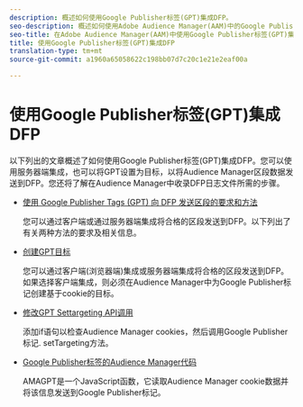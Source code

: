 ```yaml
---
description: 概述如何使用Google Publisher标签(GPT)集成DFP。
seo-description: 概述如何使用Adobe Audience Manager(AAM)中的Google Publisher标签(GPT)集成DFP。
seo-title: 在Adobe Audience Manager(AAM)中使用Google Publisher标签(GPT)集成DFP
title: 使用Google Publisher标签(GPT)集成DFP
translation-type: tm+mt
source-git-commit: a1960a65058622c198bb07d7c20c1e21e2eaf00a

---
```



# 使用Google Publisher标签(GPT)集成DFP

以下列出的文章概述了如何使用Google Publisher标签(GPT)集成DFP。您可以使用服务器端集成，也可以将GPT设置为目标，以将Audience Manager区段数据发送到DFP。您还将了解在Audience Manager中收录DFP日志文件所需的步骤。

* [使用 Google Publisher Tags (GPT) 向 DFP 发送区段的要求和方法](/help/using/integration/gpt-aam-destination/gpt-aam-requirements.md)

   您可以通过客户端或通过服务器端集成将合格的区段发送到DFP。以下列出了有关两种方法的要求及相关信息。

* [创建GPT目标](/help/using/integration/gpt-aam-destination/gpt-aam-create-destination.md)

   您可以通过客户端(浏览器端)集成或服务器端集成将合格的区段发送到DFP。如果选择客户端集成，则必须在Audience Manager中为Google Publisher标记创建基于cookie的目标。

* [修改GPT Settargeting API调用](/help/using/integration/gpt-aam-destination/gpt-aam-modify-api.md)

   添加if语句以检查Audience Manager cookies，然后调用Google Publisher标记. setTargeting方法。

* [Google Publisher标签的Audience Manager代码](/help/using/integration/gpt-aam-destination/gpt-aam-aamgpt-code.md)

   AMAGPT是一个JavaScript函数，它读取Audience Manager cookie数据并将该信息发送到Google Publisher标记。
